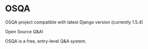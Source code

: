 OSQA
====

OSQA project compatible with latest Django version (currently 1.5.4)

Open Source Q&A!

OSQA is a free, entry-level Q&A system. 

